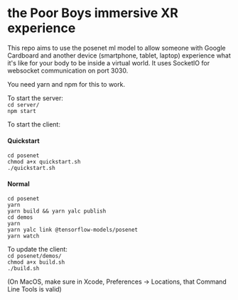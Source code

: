 # the Poor Boys immersive XR experience

This repo aims to use the posenet ml model to allow someone with Google Cardboard and another device (smartphone, tablet, laptop) experience what it's like for your body to be inside a virtual world.
It uses SocketIO for websocket communication on port 3030. 

You need yarn and npm for this to work.

To start the server: \
`cd server/` \
`npm start`

To start the client:
#### Quickstart
`cd posenet` \
`chmod a+x quickstart.sh` \
`./quickstart.sh`
#### Normal
`cd posenet` \
`yarn` \
`yarn build && yarn yalc publish` \
`cd demos` \
`yarn` \
`yarn yalc link @tensorflow-models/posenet` \
`yarn watch`

To update the client: \
`cd posenet/demos/` \
`chmod a+x build.sh` \
`./build.sh`

(On MacOS, make sure in Xcode, Preferences -> Locations, that Command Line Tools is valid)
